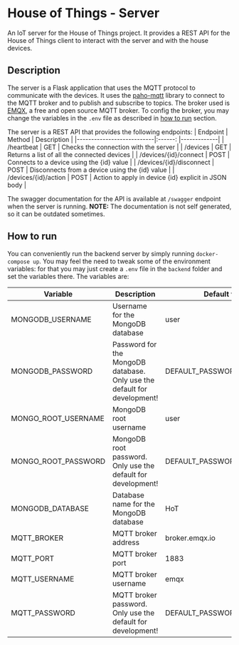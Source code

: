 # House of Things - Server

An IoT server for the House of Things project. It provides a REST API for the House of Things client to interact with the server and with the house devices.

## Description

The server is a Flask application that uses the MQTT protocol to communicate with the devices. It uses the [paho-mqtt](https://pypi.org/project/paho-mqtt/) library to connect to the MQTT broker and to publish and subscribe to topics. The broker used is [EMQX](https://www.emqx.io/), a free and open source MQTT broker. To config the broker, you may change the variables in the `.env` file as described in [how to run](#how-to-run) section.

The server is a REST API that provides the following endpoints:
| Endpoint                  | Method  | Description |
|---------------------------|:------: |-------------|
| /heartbeat                | GET     | Checks the connection with the server |
| /devices                  | GET     | Returns a list of all the connected devices |
| /devices/{id}/connect     | POST    | Connects to a device using the {id} value |
| /devices/{id}/disconnect  | POST    | Disconnects from a device using the {id} value |
| /devices/{id}/action      | POST    | Action to apply in device {id} explicit in JSON body |

The swagger documentation for the API is available at `/swagger` endpoint when the server is running.
**NOTE:** The documentation is not self generated, so it can be outdated sometimes.

## How to run

You can conveniently run the backend server by simply running `docker-compose up`. You may feel the need to tweak some of the environment variables: for that you may just create a `.env` file in the `backend` folder and set the variables there. The variables are:

| Variable | Description | Default value |
|----------|-------------|---------------|
| MONGODB_USERNAME | Username for the MongoDB database | user |
| MONGODB_PASSWORD | Password for the MongoDB database. Only use the default for development! | DEFAULT_PASSWORD_DO_NOT_USE |
| MONGO_ROOT_USERNAME | MongoDB root username | user |
| MONGO_ROOT_PASSWORD | MongoDB root password. Only use the default for development! | DEFAULT_PASSWORD_DO_NOT_USE |
| MONGODB_DATABASE | Database name for the MongoDB database | HoT |
| MQTT_BROKER | MQTT broker address | broker.emqx.io |
| MQTT_PORT | MQTT broker port | 1883 |
| MQTT_USERNAME | MQTT broker username | emqx |
| MQTT_PASSWORD | MQTT broker password. Only use the default for development! | DEFAULT_PASSWORD_DO_NOT_USE |
